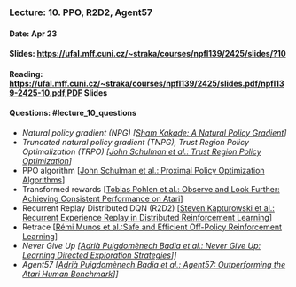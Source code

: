 ### Lecture: 10. PPO, R2D2, Agent57
#### Date: Apr 23
#### Slides: https://ufal.mff.cuni.cz/~straka/courses/npfl139/2425/slides/?10
#### Reading: https://ufal.mff.cuni.cz/~straka/courses/npfl139/2425/slides.pdf/npfl139-2425-10.pdf,PDF Slides
#### Questions: #lecture_10_questions

- _Natural policy gradient (NPG) [[Sham Kakade: A Natural Policy Gradient](https://papers.nips.cc/paper/2073-a-natural-policy-gradient.pdf)]_
- _Truncated natural policy gradient (TNPG), Trust Region Policy Optimalization (TRPO) [[John Schulman et al.: Trust Region Policy Optimization](https://arxiv.org/abs/1502.05477)]_
- PPO algorithm [[John Schulman et al.: Proximal Policy Optimization Algorithms](https://arxiv.org/abs/1707.06347)]
- Transformed rewards [[Tobias Pohlen et al.: Observe and Look Further: Achieving Consistent Performance on Atari](https://arxiv.org/abs/1805.11593)]
- Recurrent Replay Distributed DQN (R2D2) [[Steven Kapturowski et al.: Recurrent Experience Replay in Distributed Reinforcement Learning](https://openreview.net/forum?id=r1lyTjAqYX)]
- Retrace [[Rémi Munos et al.:Safe and Efficient Off-Policy Reinforcement Learning](https://arxiv.org/abs/1606.02647)]
- _Never Give Up [[Adrià Puigdomènech Badia et al.: Never Give Up: Learning Directed Exploration Strategies](https://arxiv.org/abs/2002.06038)]]_
- _Agent57 [[Adrià Puigdomènech Badia et al.: Agent57: Outperforming the Atari Human Benchmark](https://arxiv.org/abs/2003.13350)]]_
